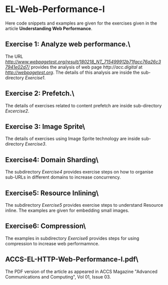 # EL-Web-Performance-I
Here code snippets and examples are given for the exercises given in the article
**Understanding Web Performance**.

## Exercise 1: Analyze web performance.\
The URL *http://www.webpagetest.org/result/180218_NT_715499912b71facc76a26c37941e02d7/*
provides the analysis of web page *_http://acc.digital_* at *http://webpagetest.org*. 
The details of this analysis are inside the sub-directory _Exercise1_.


## Exercise 2: Prefetch.\
The details of exercises related to content prefetch are inside
sub-directory _Excercise2_.

## Exercise 3: Image Sprite\
The details of exercises using Image Sprite technology are inside
sub-directory _Exercise3_.

## Exercise4: Domain Sharding\
The subdirectory _Exercise4_ provides exercise steps on how to
organise sub-URLs in different domains to increase concurrency.

## Exercise5: Resource Inlining\
The subdirectory _Exercise5_ provides exercise steps to understand
Resource inline. The examples are given for embedding small images.

## Exercise6: Compression\
The examples in subdirectory _Exercise6_ provides steps for using
compression to increase web performamnce.

## ACCS-EL-HTTP-Web-Performance-I.pdf\
The PDF version of the article as appeared in ACCS Magazine
"Advanced Communications and Computing", Vol 01, Issue 03.
